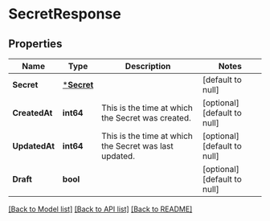 # SecretResponse

## Properties
Name | Type | Description | Notes
------------ | ------------- | ------------- | -------------
**Secret** | [***Secret**](Secret.md) |  | [default to null]
**CreatedAt** | **int64** | This is the time at which the Secret was created. | [optional] [default to null]
**UpdatedAt** | **int64** | This is the time at which the Secret was last updated. | [optional] [default to null]
**Draft** | **bool** |  | [optional] [default to null]

[[Back to Model list]](../README.md#documentation-for-models) [[Back to API list]](../README.md#documentation-for-api-endpoints) [[Back to README]](../README.md)

